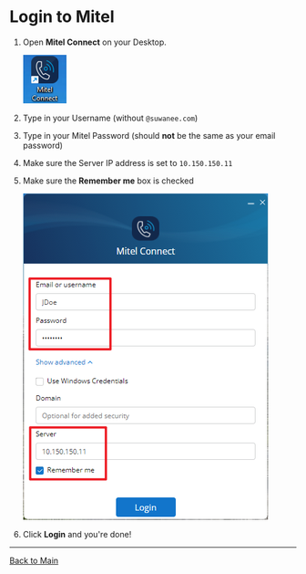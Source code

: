 # Login to Mitel

1. Open **Mitel Connect** on your Desktop.

    ![Mitel Logo](../refs/Mitel/1.png)

1. Type in your Username (without `@suwanee.com`)
1. Type in your Mitel Password (should **not** be the same as your email password)
1. Make sure the Server IP address is set to `10.150.150.11`
1. Make sure the **Remember me** box is checked

    ![Mitel Login](../refs/Mitel/2.png)

1. Click **Login** and you're done!

---

[Back to Main](../README.md)
